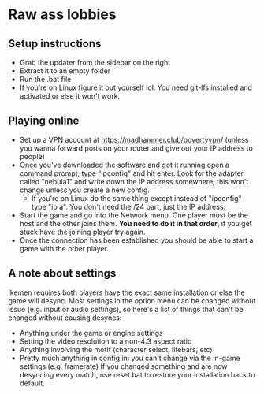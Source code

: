 # Raw ass lobbies
## Setup instructions
* Grab the updater from the sidebar on the right
* Extract it to an empty folder
* Run the .bat file
* If you're on Linux figure it out yourself lol. You need git-lfs installed and activated or else it won't work.

## Playing online
* Set up a VPN account at https://madhammer.club/povertyvpn/ (unless you wanna forward ports on your router and give out your IP address to people)
* Once you've downloaded the software and got it running open a command prompt, type "ipconfig" and hit enter. Look for the adapter called "nebula1" and write down the IP address somewhere; this won't change unless you create a new config.
  * If you're on Linux do the same thing except instead of "ipconfig" type "ip a". You don't need the /24 part, just the IP address.
* Start the game and go into the Network menu. One player must be the host and the other joins them. **You need to do it in that order**, if you get stuck have the joining player try again.
* Once the connection has been established you should be able to start a game with the other player.
## A note about settings
Ikemen requires both players have the exact same installation or else the game will desync. Most settings in the option menu can be changed without issue (e.g. input or audio settings), so here's a list of things that can't be changed without causing desyncs:
* Anything under the game or engine settings
* Setting the video resolution to a non-4:3 aspect ratio
* Anything involving the motif (character select, lifebars, etc)
* Pretty much anything in config.ini you can't change via the in-game settings (e.g. framerate)
If you changed something and are now desyncing every match, use reset.bat to restore your installation back to default.